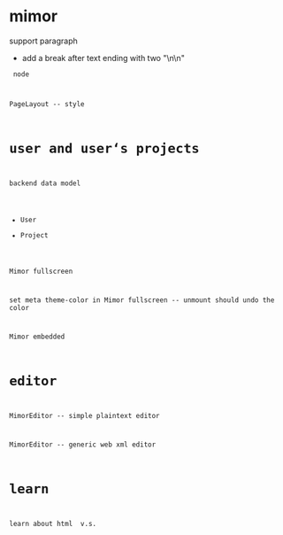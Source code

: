 # mimor

support paragraph

- add a break after text ending with two "\n\n"

<code> node

PageLayout -- style

# user and user‘s projects

backend data model

- User
- Project

Mimor fullscreen

set meta theme-color in Mimor fullscreen -- unmount should undo the color

Mimor embedded

# editor

MimorEditor -- simple plaintext editor

MimorEditor -- generic web xml editor

# learn

learn about html <span> v.s. <div>

